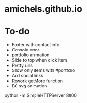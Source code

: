 # amichels.github.io

# To-do
* Footer with contact info
* Console error
* portfolio animation
* Slide to top when click item
* Pretty urls
* Show only items with #portfolio
* Add social links
* Rework getMore function
* BG svg animation

 python -m SimpleHTTPServer 8000
